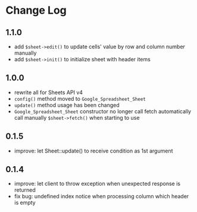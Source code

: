 
# Change Log

## 1.1.0

- add `$sheet->edit()` to update cells' value by row and column number manually
- add `$sheet->init()` to initialize sheet with header items

## 1.0.0

- rewrite all for Sheets API v4
- `config()` method moved to `Google_Spreadsheet_Sheet`
- `update()` method usage has been changed  
- `Google_Spreadsheet_Sheet` constructor no longer call fetch automatically  
  call manually `$sheet->fetch()` when starting to use

## 0.1.5

- improve: let Sheet::update() to receive condition as 1st argument

## 0.1.4

- improve: let client to throw exception when unexpected response is returned
- fix bug: undefined index notice when processing column which header is empty
